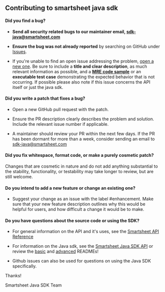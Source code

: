## Contributing to smartsheet java sdk

#### **Did you find a bug?**

* **Send all security related bugs to our maintainer email, sdk-java@smartsheet.com**

* **Ensure the bug was not already reported** by searching on GitHub under [Issues](https://github.com/smartsheet/smartsheet-java-sdk/issues).

* If you're unable to find an open issue addressing the problem, [open a new one](https://github.com/smartsheet/smartsheet-java-sdk/issues/new). Be sure to include a **title and clear description**, as much relevant information as possible, and a **[MRE code sample](https://stackoverflow.com/help/minimal-reproducible-example)** or an **executable test case** demonstrating the expected behavior that is not occurring. If possible please also note if this issue concerns the API itself or just the java sdk.

#### **Did you write a patch that fixes a bug?**

* Open a new GitHub pull request with the patch.

* Ensure the PR description clearly describes the problem and solution. Include the relevant issue number if applicable.

* A maintainer should review your PR within the next few days. If the PR has been dormant for more than a week, consider sending an email to sdk-java@smartsheet.com 

#### **Did you fix whitespace, format code, or make a purely cosmetic patch?**

Changes that are cosmetic in nature and do not add anything substantial to the stability, functionality, or testability may take longer to review, but are still welcome.

#### **Do you intend to add a new feature or change an existing one?**

* Suggest your change as an issue with the label #enhancement. Make sure that your new feature description outlines why this would be helpful for users, and how difficult a change it would be to make.

#### **Do you have questions about the source code or using the SDK?**

* For general information on the API and it's uses, see the [Smartsheet API Reference](https://smartsheet.redoc.ly/)

* For information on the Java sdk, see the [Smartsheet Java SDK API](https://smartsheet.github.io/smartsheet-java-sdk/apidocs/) or review the [basic](https://github.com/smartsheet/smartsheet-java-sdk#readme) and [advanced](https://github.com/smartsheet/smartsheet-java-sdk/blob/mainline/ADVANCED.md) READMEs!

* Github issues can also be used for questions on using the Java SDK specifically.

Thanks!

Smartsheet Java SDK Team
